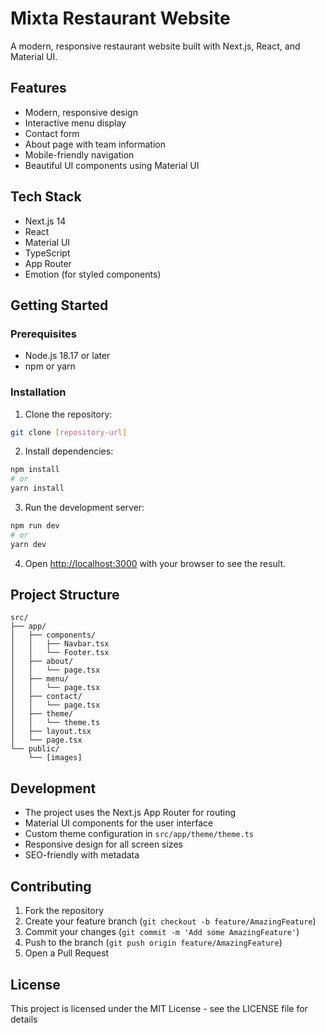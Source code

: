 # Mixta Restaurant Website

A modern, responsive restaurant website built with Next.js, React, and Material UI.

## Features

- Modern, responsive design
- Interactive menu display
- Contact form
- About page with team information
- Mobile-friendly navigation
- Beautiful UI components using Material UI

## Tech Stack

- Next.js 14
- React
- Material UI
- TypeScript
- App Router
- Emotion (for styled components)

## Getting Started

### Prerequisites

- Node.js 18.17 or later
- npm or yarn

### Installation

1. Clone the repository:
```bash
git clone [repository-url]
```

2. Install dependencies:
```bash
npm install
# or
yarn install
```

3. Run the development server:
```bash
npm run dev
# or
yarn dev
```

4. Open [http://localhost:3000](http://localhost:3000) with your browser to see the result.

## Project Structure

```
src/
├── app/
│   ├── components/
│   │   ├── Navbar.tsx
│   │   └── Footer.tsx
│   ├── about/
│   │   └── page.tsx
│   ├── menu/
│   │   └── page.tsx
│   ├── contact/
│   │   └── page.tsx
│   ├── theme/
│   │   └── theme.ts
│   ├── layout.tsx
│   └── page.tsx
└── public/
    └── [images]
```

## Development

- The project uses the Next.js App Router for routing
- Material UI components for the user interface
- Custom theme configuration in `src/app/theme/theme.ts`
- Responsive design for all screen sizes
- SEO-friendly with metadata

## Contributing

1. Fork the repository
2. Create your feature branch (`git checkout -b feature/AmazingFeature`)
3. Commit your changes (`git commit -m 'Add some AmazingFeature'`)
4. Push to the branch (`git push origin feature/AmazingFeature`)
5. Open a Pull Request

## License

This project is licensed under the MIT License - see the LICENSE file for details
